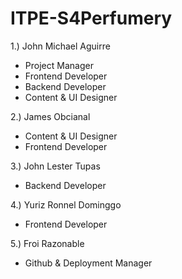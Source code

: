 # ITPE-S4Perfumery
1.) John Michael Aguirre
- Project Manager
- Frontend Developer
- Backend Developer
- Content & UI Designer

2.) James Obcianal
- Content & UI Designer
- Frontend Developer


3.) John Lester Tupas
- Backend Developer


4.) Yuriz Ronnel Dominggo
- Frontend Developer


5.) Froi Razonable
- Github & Deployment Manager
